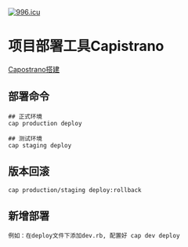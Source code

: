 <a href="https://996.icu"><img src="https://img.shields.io/badge/link-996.icu-red.svg" alt="996.icu" /></a>

# 项目部署工具Capistrano

[Capostrano搭建](https://github.com/users/torow/projects/4#card-19891051)
	
## 部署命令

	## 正式环境
	cap production deploy

	## 测试环境
	cap staging deploy

## 版本回滚
	
	cap production/staging deploy:rollback

## 新增部署
	例如：在deploy文件下添加dev.rb, 配置好 cap dev deploy
